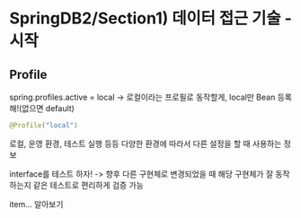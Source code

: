 # SpringDB2/Section1) 데이터 접근 기술 - 시작

## Profile

spring.profiles.active = local -> 로컬이라는 프로필로 동작할게, local만 Bean 등록해!(없으면 default)

```java
@Profile("local")
```

로컬, 운영 환경, 테스트 실행 등등 다양한 환경에 따라서 다른 설정을 할 때 사용하는 정보

interface를 테스트 하자! -> 향후 다른 구현체로 변경되었을 때 해당 구현체가 잘 동작하는지 같은 테스트로 편리하게 검증 가능

item... 알아보기
